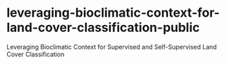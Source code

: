 # leveraging-bioclimatic-context-for-land-cover-classification-public
Leveraging Bioclimatic Context for Supervised and Self-Supervised Land Cover Classification
